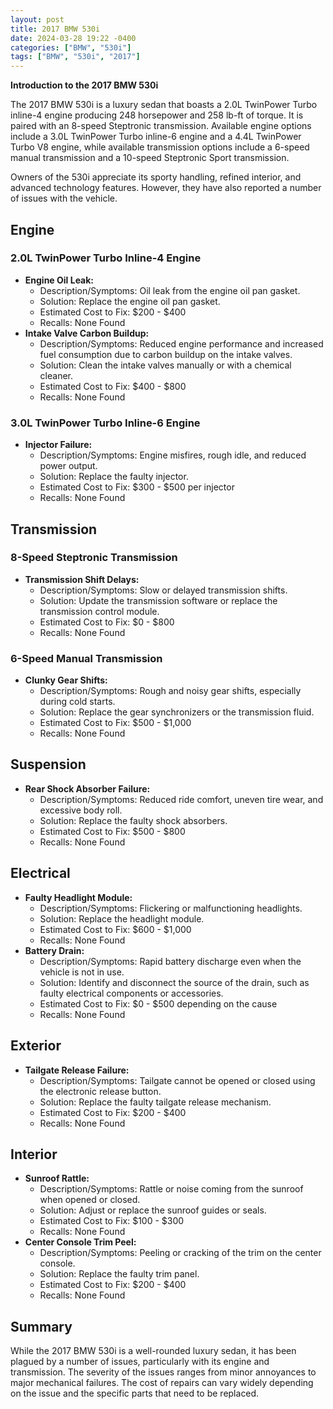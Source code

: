 ```yaml
---
layout: post
title: 2017 BMW 530i
date: 2024-03-28 19:22 -0400
categories: ["BMW", "530i"]
tags: ["BMW", "530i", "2017"]
---
```

**Introduction to the 2017 BMW 530i**

The 2017 BMW 530i is a luxury sedan that boasts a 2.0L TwinPower Turbo inline-4 engine producing 248 horsepower and 258 lb-ft of torque. It is paired with an 8-speed Steptronic transmission. Available engine options include a 3.0L TwinPower Turbo inline-6 engine and a 4.4L TwinPower Turbo V8 engine, while available transmission options include a 6-speed manual transmission and a 10-speed Steptronic Sport transmission.

Owners of the 530i appreciate its sporty handling, refined interior, and advanced technology features. However, they have also reported a number of issues with the vehicle.

## **Engine**

### **2.0L TwinPower Turbo Inline-4 Engine**

* **Engine Oil Leak:**
    * Description/Symptoms: Oil leak from the engine oil pan gasket.
    * Solution: Replace the engine oil pan gasket.
    * Estimated Cost to Fix: $200 - $400
    * Recalls: None Found
* **Intake Valve Carbon Buildup:**
    * Description/Symptoms: Reduced engine performance and increased fuel consumption due to carbon buildup on the intake valves.
    * Solution: Clean the intake valves manually or with a chemical cleaner.
    * Estimated Cost to Fix: $400 - $800
    * Recalls: None Found

### **3.0L TwinPower Turbo Inline-6 Engine**

* **Injector Failure:**
    * Description/Symptoms: Engine misfires, rough idle, and reduced power output.
    * Solution: Replace the faulty injector.
    * Estimated Cost to Fix: $300 - $500 per injector
    * Recalls: None Found

## **Transmission**

### **8-Speed Steptronic Transmission**

* **Transmission Shift Delays:**
    * Description/Symptoms: Slow or delayed transmission shifts.
    * Solution: Update the transmission software or replace the transmission control module.
    * Estimated Cost to Fix: $0 - $800
    * Recalls: None Found

### **6-Speed Manual Transmission**

* **Clunky Gear Shifts:**
    * Description/Symptoms: Rough and noisy gear shifts, especially during cold starts.
    * Solution: Replace the gear synchronizers or the transmission fluid.
    * Estimated Cost to Fix: $500 - $1,000
    * Recalls: None Found

## **Suspension**

* **Rear Shock Absorber Failure:**
    * Description/Symptoms: Reduced ride comfort, uneven tire wear, and excessive body roll.
    * Solution: Replace the faulty shock absorbers.
    * Estimated Cost to Fix: $500 - $800
    * Recalls: None Found

## **Electrical**

* **Faulty Headlight Module:**
    * Description/Symptoms: Flickering or malfunctioning headlights.
    * Solution: Replace the headlight module.
    * Estimated Cost to Fix: $600 - $1,000
    * Recalls: None Found
* **Battery Drain:**
    * Description/Symptoms: Rapid battery discharge even when the vehicle is not in use.
    * Solution: Identify and disconnect the source of the drain, such as faulty electrical components or accessories.
    * Estimated Cost to Fix: $0 - $500 depending on the cause
    * Recalls: None Found

## **Exterior**

* **Tailgate Release Failure:**
    * Description/Symptoms: Tailgate cannot be opened or closed using the electronic release button.
    * Solution: Replace the faulty tailgate release mechanism.
    * Estimated Cost to Fix: $200 - $400
    * Recalls: None Found

## **Interior**

* **Sunroof Rattle:**
    * Description/Symptoms: Rattle or noise coming from the sunroof when opened or closed.
    * Solution: Adjust or replace the sunroof guides or seals.
    * Estimated Cost to Fix: $100 - $300
    * Recalls: None Found
* **Center Console Trim Peel:**
    * Description/Symptoms: Peeling or cracking of the trim on the center console.
    * Solution: Replace the faulty trim panel.
    * Estimated Cost to Fix: $200 - $400
    * Recalls: None Found

## **Summary**

While the 2017 BMW 530i is a well-rounded luxury sedan, it has been plagued by a number of issues, particularly with its engine and transmission. The severity of the issues ranges from minor annoyances to major mechanical failures. The cost of repairs can vary widely depending on the issue and the specific parts that need to be replaced.
